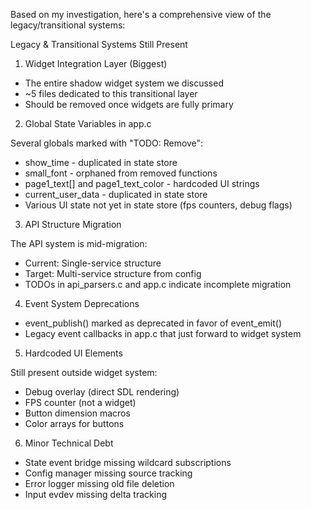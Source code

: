 Based on my investigation, here's a comprehensive view of the legacy/transitional systems:

  Legacy & Transitional Systems Still Present

  1. Widget Integration Layer (Biggest)

  - The entire shadow widget system we discussed
  - ~5 files dedicated to this transitional layer
  - Should be removed once widgets are fully primary

  2. Global State Variables in app.c

  Several globals marked with "TODO: Remove":
  - show_time - duplicated in state store
  - small_font - orphaned from removed functions
  - page1_text[] and page1_text_color - hardcoded UI strings
  - current_user_data - duplicated in state store
  - Various UI state not yet in state store (fps counters, debug flags)

  3. API Structure Migration

  The API system is mid-migration:
  - Current: Single-service structure
  - Target: Multi-service structure from config
  - TODOs in api_parsers.c and app.c indicate incomplete migration

  4. Event System Deprecations

  - event_publish() marked as deprecated in favor of event_emit()
  - Legacy event callbacks in app.c that just forward to widget system

  5. Hardcoded UI Elements

  Still present outside widget system:
  - Debug overlay (direct SDL rendering)
  - FPS counter (not a widget)
  - Button dimension macros
  - Color arrays for buttons

  6. Minor Technical Debt

  - State event bridge missing wildcard subscriptions
  - Config manager missing source tracking
  - Error logger missing old file deletion
  - Input evdev missing delta tracking

